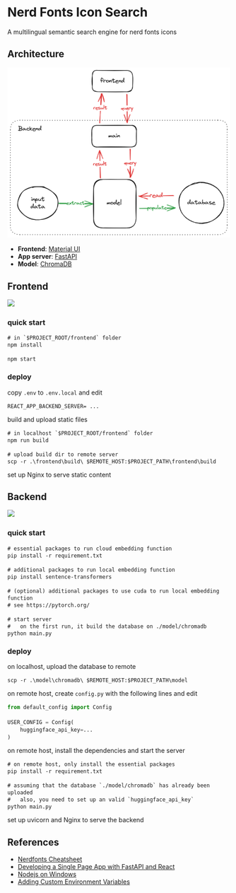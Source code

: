 # Nerd Fonts Icon Search

A multilingual semantic search engine for nerd fonts icons

## Architecture

![](./docs/modules.png)

- **Frontend**: [Material UI](https://mui.com/)
- **App server**: [FastAPI](https://fastapi.tiangolo.com/)
- **Model**: [ChromaDB](https://docs.trychroma.com/)

## Frontend

![](https://img.shields.io/badge/nodejs-20.10%20LTS-green)

### quick start

```shell
# in `$PROJECT_ROOT/frontend` folder
npm install

npm start
```

### deploy

copy `.env` to `.env.local` and edit

```env
REACT_APP_BACKEND_SERVER= ...
```

build and upload static files

```shell
# in localhost `$PROJECT_ROOT/frontend` folder
npm run build

# upload build dir to remote server
scp -r .\frontend\build\ $REMOTE_HOST:$PROJECT_PATH\frontend\build
```

set up Nginx to serve static content

## Backend

![](https://img.shields.io/badge/python-3.11-yellow)

### quick start

```shell
# essential packages to run cloud embedding function
pip install -r requirement.txt

# additional packages to run local embedding function
pip install sentence-transformers

# (optional) additional packages to use cuda to run local embedding function
# see https://pytorch.org/

# start server
#   on the first run, it build the database on ./model/chromadb
python main.py
```

### deploy

on localhost, upload the database to remote

```shell
scp -r .\model\chromadb\ $REMOTE_HOST:$PROJECT_PATH\model
```

on remote host, create `config.py` with the following lines and edit

```python
from default_config import Config

USER_CONFIG = Config(
    huggingface_api_key=...
)
```

on remote host, install the dependencies and start the server

```shell
# on remote host, only install the essential packages
pip install -r requirement.txt

# assuming that the database `./model/chromadb` has already been uploaded
#   also, you need to set up an valid `huggingface_api_key`
python main.py
```

set up uvicorn and Nginx to serve the backend

## References

- [Nerdfonts Cheatsheet](https://www.nerdfonts.com/cheat-sheet)
- [Developing a Single Page App with FastAPI and React](https://testdriven.io/blog/fastapi-react/)
- [Nodejs on Windows](https://learn.microsoft.com/zh-cn/windows/dev-environment/javascript/nodejs-on-windows)
- [Adding Custom Environment Variables](https://create-react-app.dev/docs/adding-custom-environment-variables/#what-other-env-files-can-be-used)
